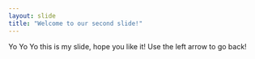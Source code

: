 ```yaml
---
layout: slide
title: "Welcome to our second slide!"
---
```

Yo Yo Yo this is my slide, hope you like it!
Use the left arrow to go back!
